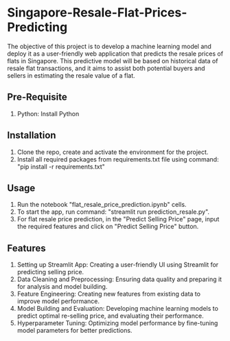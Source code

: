 # Singapore-Resale-Flat-Prices-Predicting
The objective of this project is to develop a machine learning model and deploy it as a user-friendly web application that predicts the resale prices of flats in Singapore. This predictive model will be based on historical data of resale flat transactions, and it aims to assist both potential buyers and sellers in estimating the resale value of a flat.


## Pre-Requisite
1) Python: Install Python

## Installation
1) Clone the repo, create and activate the environment for the project.
2) Install all required packages from requirements.txt file using command: "pip install -r requirements.txt"

## Usage
1) Run the notebook "flat_resale_price_prediction.ipynb" cells.
2) To start the app, run command: "streamlit run prediction_resale.py".
3) For flat resale price prediction, in the "Predict Selling Price" page, input the required features and click on "Predict Selling Price" button.

## Features
1) Setting up Streamlit App: Creating a user-friendly UI using Streamlit for predicting selling price.
2) Data Cleaning and Preprocessing: Ensuring data quality and preparing it for analysis and model building.
3) Feature Engineering: Creating new features from existing data to improve model performance.
4) Model Building and Evaluation: Developing machine learning models to predict optimal re-selling price, and evaluating their performance.
5) Hyperparameter Tuning: Optimizing model performance by fine-tuning model parameters for better predictions.
